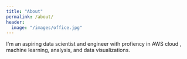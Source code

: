 ```yaml
---
title: "About"
permalink: /about/
header:
  image: "/images/office.jpg"
---
```

I'm an aspiring data scientist and engineer with profiency in AWS cloud , machine learning, analysis, and data visualizations.
